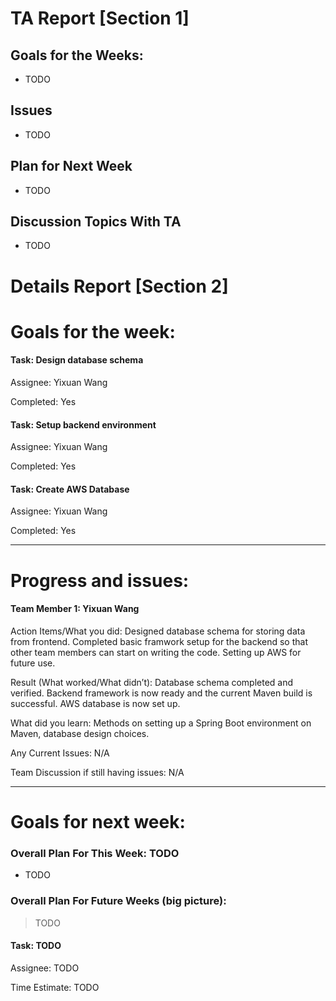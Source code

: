 
# TA Report [Section 1]

## Goals for the Weeks:
+ TODO

## Issues
+ TODO

## Plan for Next Week
+ TODO

## Discussion Topics With TA
+ TODO

# Details Report [Section 2]
# Goals for the week:
#### Task: Design database schema
Assignee: Yixuan Wang

Completed: Yes


#### Task: Setup backend environment
Assignee: Yixuan Wang

Completed: Yes


#### Task: Create AWS Database
Assignee: Yixuan Wang

Completed: Yes



---
# Progress and issues:

#### Team Member 1: Yixuan Wang

Action Items/What you did: Designed database schema for storing data from frontend. Completed basic framwork setup for the backend so that other team members can start on writing the code. Setting up AWS for future use.

Result (What worked/What didn’t): Database schema completed and verified. Backend framework is now ready and the current Maven build is successful. AWS database is now set up.

What did you learn: Methods on setting up a Spring Boot environment on Maven, database design choices. 

Any Current Issues: N/A

Team Discussion if still having issues: N/A

---
# Goals for next week:
### Overall Plan For This Week: TODO
+ TODO

### Overall Plan For Future Weeks (big picture):

> TODO

#### Task: TODO
Assignee: TODO

Time Estimate: TODO